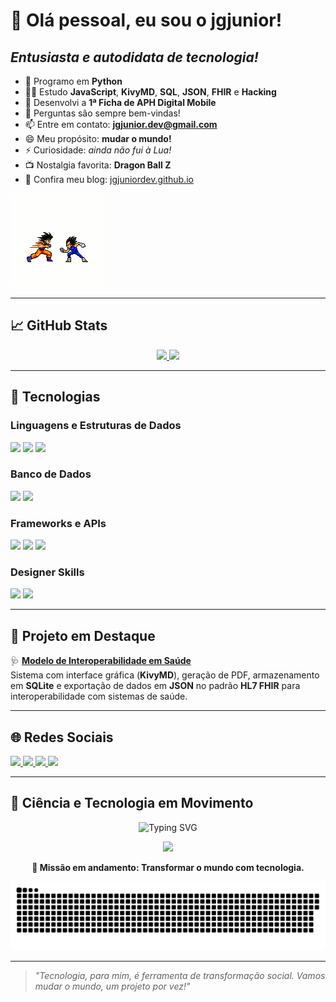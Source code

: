 # 👋 Olá pessoal, eu sou o jgjunior!
## *Entusiasta e autodidata de tecnologia!*

- 🐍 Programo em **Python**
- 👨‍💻 Estudo **JavaScript**, **KivyMD**, **SQL**, **JSON**, **FHIR** e **Hacking**
- 🤝 Desenvolvi a **1ª Ficha de APH Digital Mobile**
- 💬 Perguntas são sempre bem-vindas!
- 📫 Entre em contato: **jgjunior.dev@gmail.com**
- 😄 Meu propósito: **mudar o mundo!**
- ⚡ Curiosidade: *ainda não fui à Lua!*
- 📺 Nostalgia favorita: **Dragon Ball Z**
- 📰 Confira meu blog: [jgjuniordev.github.io](https://jgjuniordev.github.io/jgjuniordev/)

![Goku e Vegeta](https://github.com/jgjuniordev/jgjuniordev/blob/main/gokuevegeta.gif)

---

## 📈 GitHub Stats

<div align="center">
  <a href="https://github.com/jgjuniordev">
    <img height="145em" src="https://github-readme-stats.vercel.app/api?username=jgjuniordev&show_icons=true&theme=dracula&include_all_commits=true&count_private=true"/>
    <img height="145em" src="https://github-readme-stats.vercel.app/api/top-langs/?username=jgjuniordev&layout=compact&langs_count=7&theme=dracula"/>
  </a>
</div>

---

## 🧰 Tecnologias

### Linguagens e Estruturas de Dados

<p>
  <img height="30" src="https://img.shields.io/badge/Python-14354C?style=for-the-badge&logo=python&logoColor=white"/>
  <img height="30" src="https://img.shields.io/badge/JavaScript-F7DF1E?style=for-the-badge&logo=javascript&logoColor=black"/>
  <img height="30" src="https://img.shields.io/badge/JSON-000000?style=for-the-badge&logo=json&logoColor=white"/>
</p>

### Banco de Dados

<p>
  <img height="30" src="https://img.shields.io/badge/MySQL-00000F?style=for-the-badge&logo=mysql&logoColor=white"/>
  <img height="30" src="https://img.shields.io/badge/SQLite-07405E?style=for-the-badge&logo=sqlite&logoColor=white"/>
</p>

### Frameworks e APIs

<p>
  <img height="30" src="https://img.shields.io/badge/KivyMD-000000?style=for-the-badge&logo=python&logoColor=white"/>
  <img height="30" src="https://img.shields.io/badge/HL7 FHIR-E53935?style=for-the-badge&logo=fhir&logoColor=white"/>
  <img height="40" src="https://cdn.jsdelivr.net/gh/devicons/devicon/icons/qt/qt-original.svg"/>
</p>

### Designer Skills

<p>
  <img height="30" src="https://aleen42.github.io/badges/src/illustrator.svg"/>
  <img height="30" src="https://aleen42.github.io/badges/src/photoshop.svg"/>
</p>

---

## 🚨 Projeto em Destaque

🩺 **[Modelo de Interoperabilidade em Saúde](https://github.com/jgjuniordev/Model_interoperabilidade)**  
Sistema com interface gráfica (**KivyMD**), geração de PDF, armazenamento em **SQLite** e exportação de dados em **JSON** no padrão **HL7 FHIR** para interoperabilidade com sistemas de saúde.

---

## 🌐 Redes Sociais

<p>
  <a href="https://www.youtube.com/channel/UCS8sCP7sPYHLE1mDQq2IOzA" target="_blank">
    <img height="30" src="https://img.shields.io/badge/YouTube-FF0000?style=for-the-badge&logo=youtube&logoColor=white"/>
  </a>
  <a href="https://www.instagram.com/josejunior.barcellos/?hl=en" target="_blank">
    <img height="30" src="https://img.shields.io/badge/Instagram-%23E4405F?style=for-the-badge&logo=instagram&logoColor=white"/>
  </a>
  <a href="https://discord.com/channels/@me" target="_blank">
    <img height="30" src="https://img.shields.io/badge/Discord-7289DA?style=for-the-badge&logo=discord&logoColor=white"/>
  </a>
  <a href="https://www.linkedin.com/in/jos%C3%A9-junior-69b777196" target="_blank">
    <img height="30" src="https://img.shields.io/badge/LinkedIn-0077B5?style=for-the-badge&logo=linkedin&logoColor=white"/>
  </a>
</p>

---

## 🚀 Ciência e Tecnologia em Movimento

<p align="center">
  <img src="https://readme-typing-svg.herokuapp.com?font=Fira+Code&size=22&duration=3000&pause=800&color=58A6FF&center=true&vCenter=true&width=600&lines=Desenvolvedor+em+evolução...;Inovando+com+Python,+FHIR+e+KivyMD!;Tecnologia+salva+vidas." alt="Typing SVG" />
</p>

<p align="center">
  <img src="https://media.giphy.com/media/d31vTpVi1LAcDvdm/giphy.gif" height="200"/>
</p>

<p align="center">
  <strong>🔋 Missão em andamento: Transformar o mundo com tecnologia.</strong>
</p>

<p align="center">
  <img src="https://github.com/jgjuniordev/jgjuniordev/blob/output/github-contribution-grid-snake.svg"/>
</p>

---
> *"Tecnologia, para mim, é ferramenta de transformação social. Vamos mudar o mundo, um projeto por vez!"*

